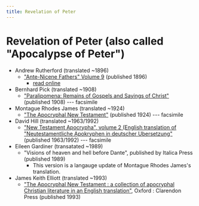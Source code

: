 ```yaml
---
title: Revelation of Peter
---
```


# Revelation of Peter (also called "Apocalypse of Peter")

* Andrew Rutherford (translated ~1896)
  * ["Ante-Nicene Fathers" Volume 9](anf.html) (published 1896)
    * [read online](http://www.ccel.org/ccel/schaff/anf09.v.i.html)
* Bernhard Pick (translated ~1908)
  * ["Paralipomena: Remains of Gospels and Sayings of Christ"](https://archive.org/details/paralipomenarem00pickgoog) (published 1908) --- facsimile
* Montague Rhodes James (translated ~1924)
  * ["The Apocryphal New Testament"](https://archive.org/details/JAMESApocryphalNewTestament1924) (published 1924) --- facsimile
* David Hill (translated ~1963/1992)
  * ["New Testament Apocrypha", volume 2 (English translation of "Neutestamentliche Apokryphen in deutscher Ubersetzung"](https://archive.org/details/NEWTESTAMENTAPOCRYPHAVOLUMETWOWRITINGSRELATINGTOTHEAPOSTLESAPOCALYPSESANDRELATEDSUBJECTS) (published 1963/1992) --- facsimile
* Eileen Gardiner (transatated ~1989)
  * "Visions of heaven and hell before Dante", published by Italica Press (published 1989)
    * This version is a langauge update of Montague Rhodes James's translation.
* James Keith Elliott (translated ~1993)
  * ["The Apocryphal New Testament : a collection of apocryphal Christian literature in an English translation"](https://books.google.com/books?id=9vNTo0m08nkC), Oxford : Clarendon Press (published 1993)

